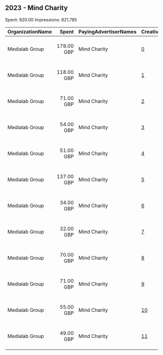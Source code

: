 ## 2023 - Mind Charity 
Spent: 920.00
Impressions: 821,785

|OrganizationName|Spent|PayingAdvertiserNames|CreativeUrls|Impressions|Genders|AgeBrackets|CountryCodes|BillingAddresses|CandidateBallotInformation|
|:---|---:|:---|:---|---:|:---|:---|:---|:---|:---|
|Medialab Group|178.00 GBP|Mind Charity|[0](https://www.snap.com/political-ads/asset/d380f672a7b6db8a037b3544d32378fd0fd52f5e2d43c6082d8511044072a60d?mediaType=mp4)|234,241||18-24|united kingdom|"3-4a Little Portland Street,London,W1W 7JB,GB"||
|Medialab Group|118.00 GBP|Mind Charity|[1](https://www.snap.com/political-ads/asset/6fd8c2dbe2ce7ce663e575dff7db229c3271886d53ae609072436b4841254b40?mediaType=mp4)|141,449||18-24|united kingdom|"3-4a Little Portland Street,London,W1W 7JB,GB"||
|Medialab Group|71.00 GBP|Mind Charity|[2](https://www.snap.com/political-ads/asset/5a6da0241d2057d1628c0464dd9250eaa8db9c4fee7c20f16762eb9bd4106093?mediaType=mp4)|92,543||18-24|united kingdom|"3-4a Little Portland Street,London,W1W 7JB,GB"||
|Medialab Group|54.00 GBP|Mind Charity|[3](https://www.snap.com/political-ads/asset/638ea9bf3f8e88ebb48bc7a5250d36783ea41d94f5312a8c03f1fef924c9ebc3?mediaType=mp4)|77,418||18-24|united kingdom|"3-4a Little Portland Street,London,W1W 7JB,GB"||
|Medialab Group|51.00 GBP|Mind Charity|[4](https://www.snap.com/political-ads/asset/baad7df04311a5ea1833458a6f38272d1a926d6a9b1042159744a3a3371f01f5?mediaType=mp4)|55,877||18-24|united kingdom|"3-4a Little Portland Street,London,W1W 7JB,GB"||
|Medialab Group|137.00 GBP|Mind Charity|[5](https://www.snap.com/political-ads/asset/d380f672a7b6db8a037b3544d32378fd0fd52f5e2d43c6082d8511044072a60d?mediaType=mp4)|52,497||30-|united kingdom|"3-4a Little Portland Street,London,W1W 7JB,GB"||
|Medialab Group|34.00 GBP|Mind Charity|[6](https://www.snap.com/political-ads/asset/c946795713694034423810bf43e286b4483a6827638b12679ab5853e8e4d4600?mediaType=mp4)|44,919||18-24|united kingdom|"3-4a Little Portland Street,London,W1W 7JB,GB"||
|Medialab Group|32.00 GBP|Mind Charity|[7](https://www.snap.com/political-ads/asset/936bc406d66cd423830229bd29e98ad9c49ab0dc182096483e6dded2ec41455f?mediaType=mp4)|38,269||18-24|united kingdom|"3-4a Little Portland Street,London,W1W 7JB,GB"||
|Medialab Group|70.00 GBP|Mind Charity|[8](https://www.snap.com/political-ads/asset/6fd8c2dbe2ce7ce663e575dff7db229c3271886d53ae609072436b4841254b40?mediaType=mp4)|26,246||30-|united kingdom|"3-4a Little Portland Street,London,W1W 7JB,GB"||
|Medialab Group|71.00 GBP|Mind Charity|[9](https://www.snap.com/political-ads/asset/baad7df04311a5ea1833458a6f38272d1a926d6a9b1042159744a3a3371f01f5?mediaType=mp4)|22,238||30-|united kingdom|"3-4a Little Portland Street,London,W1W 7JB,GB"||
|Medialab Group|55.00 GBP|Mind Charity|[10](https://www.snap.com/political-ads/asset/673e0a3da20509336a1759261b72d3ac36f47e666ffa1d8a6eba029634796279?mediaType=mp4)|20,929||30-|united kingdom|"3-4a Little Portland Street,London,W1W 7JB,GB"||
|Medialab Group|49.00 GBP|Mind Charity|[11](https://www.snap.com/political-ads/asset/638ea9bf3f8e88ebb48bc7a5250d36783ea41d94f5312a8c03f1fef924c9ebc3?mediaType=mp4)|15,159||30-|united kingdom|"3-4a Little Portland Street,London,W1W 7JB,GB"||
